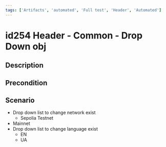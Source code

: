 ```yaml
---
tags: ['Artifacts', 'automated', 'Full test', 'Header', 'Automated']
---
```


# id254 Header - Common - Drop Down obj

## Description


## Precondition


## Scenario
- Drop down list to change network exist
    - Sepolia Testnet
- Mainnet
- Drop down list to change language exist
    - EN
    - UA
